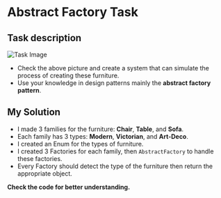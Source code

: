 # Abstract Factory Task

## Task description
![Task Image](https://refactoring.guru/images/patterns/diagrams/abstract-factory/problem-en.png)

- Check the above picture and create a system that can simulate the process of creating these furniture.
- Use your knowledge in design patterns mainly the **abstract factory pattern**.

## My Solution

- I made 3 families for the furniture: **Chair**, **Table**, and **Sofa**.
- Each family has 3 types: **Modern**, **Victorian**, and **Art-Deco**.
- I created an Enum for the types of furniture.
- I created 3 Factories for each family, then `AbstractFactory` to handle these factories.
- Every Factory should detect the type of the furniture then return the appropriate object.

**Check the code for better understanding.**